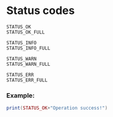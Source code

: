 # Status codes
`STATUS_OK` <br> `STATUS_OK_FULL`

`STATUS_INFO` <br> `STATUS_INFO_FULL`

`STATUS_WARN` <br> `STATUS_WARN_FULL`

`STATUS_ERR` <br> `STATUS_ERR_FULL`
### Example:
```lua
print(STATUS_OK+"Operation success!")
```